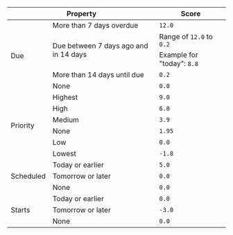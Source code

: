 <!-- placeholder to force blank line before included text -->


<table>
<thead>
  <tr>
    <th colspan="2">Property</th>
    <th>Score</th>
  </tr>
</thead>
<tbody>
  <tr>
    <td rowspan="5">Due</td>
    <td>More than 7 days overdue</td>
    <td><code>12.0</code></td>
  </tr>
  <tr>
    <td rowspan="2">Due between 7 days ago and in 14 days</td>
    <td>Range of <code>12.0</code> to <code>0.2</code></td>
  </tr>
  <tr>
    <td>Example for "today": <code>8.8</code></td>
  </tr>
  <tr>
    <td>More than 14 days until due</td>
    <td><code>0.2</code></td>
  </tr>
  <tr>
    <td>None</td>
    <td><code>0.0</code></td>
  </tr>
  <tr>
    <td rowspan="6">Priority</td>
    <td>Highest</td>
    <td><code>9.0</code></td>
  </tr>
  <tr>
    <td>High</td>
    <td><code>6.0</code></td>
  </tr>
  <tr>
    <td>Medium</td>
    <td><code>3.9</code></td>
  </tr>
  <tr>
    <td>None</td>
    <td><code>1.95</code></td>
  </tr>
  <tr>
    <td>Low</td>
    <td><code>0.0</code></td>
  </tr>
  <tr>
    <td>Lowest</td>
    <td><code>-1.8</code></td>
  </tr>
  <tr>
    <td rowspan="3">Scheduled</td>
    <td>Today or earlier</td>
    <td><code>5.0</code></td>
  </tr>
  <tr>
    <td>Tomorrow or later</td>
    <td><code>0.0</code></td>
  </tr>
  <tr>
    <td>None</td>
    <td><code>0.0</code></td>
  </tr>
  <tr>
    <td rowspan="3">Starts</td>
    <td>Today or earlier</td>
    <td><code>0.0</code></td>
  </tr>
  <tr>
    <td>Tomorrow or later</td>
    <td><code>-3.0</code></td>
  </tr>
  <tr>
    <td>None</td>
    <td><code>0.0</code></td>
  </tr>
</tbody>
</table>


<!-- placeholder to force blank line after included text -->
